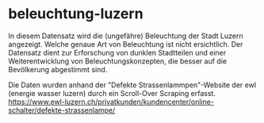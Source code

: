 # beleuchtung-luzern
In diesem Datensatz wird die (ungefähre) Beleuchtung der Stadt Luzern angezeigt. Welche genaue Art von Beleuchtung ist nicht ersichtlich. Der Datensatz dient zur Erforschung von dunklen Stadtteilen und einer Weiterentwicklung von Beleuchtungskonzepten, die besser auf die Bevölkerung abgestimmt sind.

Die Daten wurden anhand der "Defekte Strassenlammpen"-Website der ewl (energie wasser luzern) durch ein Scroll-Over Scraping erfasst.
https://www.ewl-luzern.ch/privatkunden/kundencenter/online-schalter/defekte-strassenlampe/
